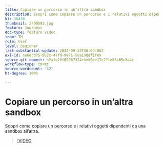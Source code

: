 ```yaml
---
title: Copiare un percorso in un’altra sandbox
description: Scopri come copiare un percorso e i relativi oggetti dipendenti da una sandbox all’altra.
kt: 10438
thumbnail: 3409593.jpg
feature: Journeys
doc-type: feature video
team: TM
role: User
level: Beginner
last-substantial-update: 2022-09-23T00:00:00Z
exl-id: ae6dcd75-582c-47fd-9971-50a198df1fe9
source-git-commit: b2afc28f82967324ebed0ee17e291e83c85c3a4c
workflow-type: tm+mt
source-wordcount: '42'
ht-degree: 100%

---
```


# Copiare un percorso in un’altra sandbox

Scopri come copiare un percorso e i relativi oggetti dipendenti da una sandbox all’altra.

>[!VIDEO](https://video.tv.adobe.com/v/3409593?quality=12&learn=on)
